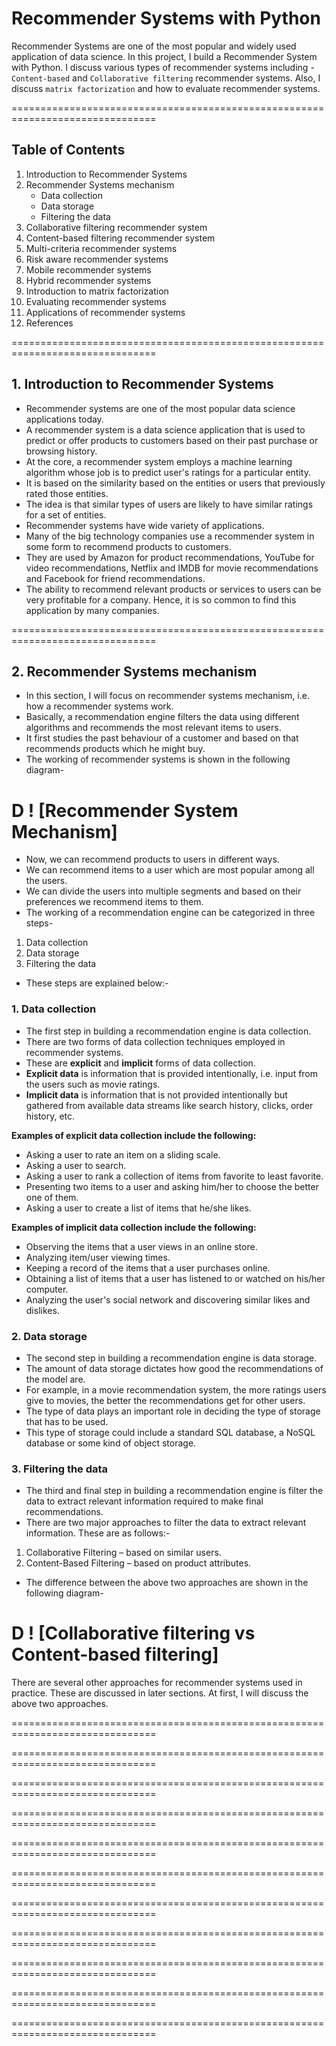# Recommender Systems with Python


Recommender Systems are one of the most popular and widely used application of data science. In this project, I build a Recommender System with Python. I discuss various types of recommender systems including - `Content-based` and `Collaborative filtering` recommender systems. Also, I discuss `matrix factorization` and how to evaluate recommender systems.

===============================================================================

## Table of Contents

1.	Introduction to Recommender Systems
2.	Recommender Systems mechanism
    -	Data collection
    -	Data storage
    -	Filtering the data
3.	Collaborative filtering recommender system
4.	Content-based filtering recommender system
5.	Multi-criteria recommender systems
6.	Risk aware recommender systems
7.	Mobile recommender systems
8.	Hybrid recommender systems
9.	Introduction to matrix factorization
10.	Evaluating recommender systems
11.	Applications of recommender systems
12.	References

===============================================================================


## 1. Introduction to Recommender Systems

-	Recommender systems are one of the most popular data science applications today.
-	A recommender system is a data science application that is used to predict or offer products to customers based on their past purchase or browsing history.
-	At the core, a recommender system employs a machine learning algorithm whose job is to predict user's ratings for a particular entity.
-	It is based on the similarity based on the entities or users that previously rated those entities.
-	The idea is that similar types of users are likely to have similar ratings for a set of entities.
-	Recommender systems have wide variety of applications.
-	Many of the big technology companies use a recommender system in some form to recommend products to customers.
-	They are used by Amazon for product recommendations, YouTube for video recommendations, Netflix and IMDB for movie recommendations and Facebook for friend recommendations.
-	The ability to recommend relevant products or services to users can be very profitable for a company.  Hence, it is so common to find this application by many companies.

===============================================================================

## 2. Recommender Systems mechanism

-	In this section, I will focus on recommender systems mechanism, i.e. how a recommender systems work.
-	Basically, a recommendation engine filters the data using different algorithms and recommends the most relevant items to users.
-	It first studies the past behaviour of a customer and based on that recommends products which he might buy.
-	The working of recommender systems is shown in the following diagram-

# D ! [Recommender System Mechanism]

-	Now, we can recommend products to users in different ways.
-	We can recommend items to a user which are most popular among all the users.
-	We can divide the users into multiple segments and based on their preferences we recommend items to them.
-	The working of a recommendation engine can be categorized in three steps-
1.	Data collection
2.	Data storage
3.	Filtering the data


-	These steps are explained below:-

### 1. Data collection

-	The first step in building a recommendation engine is data collection.
-	There are two forms of data collection techniques employed in recommender systems.
-	These are **explicit** and **implicit** forms of data collection.
-	**Explicit data** is information that is provided intentionally, i.e. input from the users such as movie ratings. 
-	**Implicit data** is information that is not provided intentionally but gathered from available data streams like search history, clicks, order history, etc.


**Examples of explicit data collection include the following:**
-	Asking a user to rate an item on a sliding scale.
-	Asking a user to search.
-	Asking a user to rank a collection of items from favorite to least favorite.
-	Presenting two items to a user and asking him/her to choose the better one of them.
-	Asking a user to create a list of items that he/she likes.


**Examples of implicit data collection include the following:**
-	Observing the items that a user views in an online store.
-	Analyzing item/user viewing times. 
-	Keeping a record of the items that a user purchases online.
-	Obtaining a list of items that a user has listened to or watched on his/her computer.
-	Analyzing the user's social network and discovering similar likes and dislikes.


### 2. Data storage

-	The second step in building a recommendation engine is data storage.
-	The amount of data storage dictates how good the recommendations of the model are.
-	For example, in a movie recommendation system, the more ratings users give to movies, the better the recommendations get for other users. 
-	The type of data plays an important role in deciding the type of storage that has to be used. 
-	This type of storage could include a standard SQL database, a NoSQL database or some kind of object storage.


### 3. Filtering the data

-	The third and final step in building a recommendation engine is filter the data to extract relevant information required to make final recommendations.
-	There are two major approaches to filter the data to extract relevant information. These are as follows:- 
1.	Collaborative Filtering – based on similar users.
2.	Content-Based Filtering – based on product attributes.
-	The difference between the above two approaches are shown in the following diagram-

# D ! [Collaborative filtering vs Content-based filtering]


There are several other approaches for recommender systems used in practice. These are discussed in later sections. At first, I will discuss the above two approaches.

===============================================================================

===============================================================================

===============================================================================

===============================================================================

===============================================================================

===============================================================================

===============================================================================

===============================================================================

===============================================================================

===============================================================================

===============================================================================

